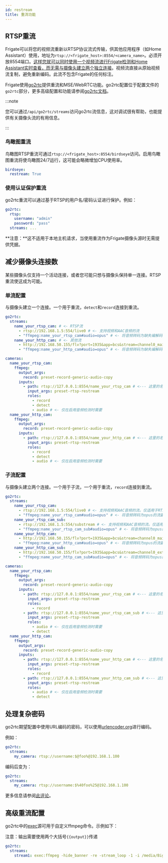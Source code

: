 ```yaml
---
id: restream
title: 重流功能
---
```


## RTSP重流

Frigate可以将您的视频流重新以RTSP协议流式传输，供其他应用程序（如Home Assistant）使用，地址为`rtsp://<frigate_host>:8554/<camera_name>`。必须开放8554端口。[这样您就可以同时使用一个视频流进行Frigate检测和Home Assistant实时查看，而无需与摄像头建立两个独立连接](#reduce-connections-to-camera)。视频流直接从原始视频流复制，避免重新编码。此流不包含Frigate的任何标注。

Frigate使用[go2rtc](https://github.com/AlexxIT/go2rtc/tree/v1.9.9)提供重流和MSE/WebRTC功能。go2rtc配置位于配置文件的`go2rtc`部分，更多高级配置和功能请参阅[go2rtc文档](https://github.com/AlexxIT/go2rtc/tree/v1.9.9#configuration)。

:::note

您可以通过`/api/go2rtc/streams`访问go2rtc流信息，这对调试很有帮助，也能提供有关摄像头流的有用信息。

:::

### 鸟瞰图重流

鸟瞰图RTSP重流可通过`rtsp://<frigate_host>:8554/birdseye`访问。启用鸟瞰图重流将使鸟瞰图24/7运行，这可能会略微增加CPU使用率。

```yaml
birdseye:
  restream: True
```

### 使用认证保护重流

go2rtc重流可以通过基于RTSP的用户名/密码认证进行保护。例如：

```yaml
go2rtc:
  rtsp:
    username: "admin"
    password: "pass"
  streams: ...
```

**注意：**这不适用于本地主机请求，当使用重流作为Frigate摄像头源时无需提供凭据。

## 减少摄像头连接数

某些摄像头仅支持一个活动连接，或者您可能只想与摄像头保持单一连接。RTSP重流使这成为可能。

### 单流配置

与摄像头建立一个连接。一个用于重流，`detect`和`record`连接到重流。

```yaml
go2rtc:
  streams:
    name_your_rtsp_cam: # <- RTSP流
      - rtsp://192.168.1.5:554/live0 # <- 支持视频和AAC音频的流
      - "ffmpeg:name_your_rtsp_cam#audio=opus" # <- 将音频转码为缺失编解码器(通常是opus)的流副本
    name_your_http_cam: # <- 其他流
      - http://192.168.50.155/flv?port=1935&app=bcs&stream=channel0_main.bcs&user=user&password=password # <- 支持视频和AAC音频的流
      - "ffmpeg:name_your_http_cam#audio=opus" # <- 将音频转码为缺失编解码器(通常是opus)的流副本

cameras:
  name_your_rtsp_cam:
    ffmpeg:
      output_args:
        record: preset-record-generic-audio-copy
      inputs:
        - path: rtsp://127.0.0.1:8554/name_your_rtsp_cam # <--- 这里的名称必须与重流中的摄像头名称匹配
          input_args: preset-rtsp-restream
          roles:
            - record
            - detect
            - audio # <- 仅在启用音频检测时需要
  name_your_http_cam:
    ffmpeg:
      output_args:
        record: preset-record-generic-audio-copy
      inputs:
        - path: rtsp://127.0.0.1:8554/name_your_http_cam # <--- 这里的名称必须与重流中的摄像头名称匹配
          input_args: preset-rtsp-restream
          roles:
            - record
            - detect
            - audio # <- 仅在启用音频检测时需要
```

### 子流配置

与摄像头建立两个连接。一个用于子流，一个用于重流，`record`连接到重流。

```yaml
go2rtc:
  streams:
    name_your_rtsp_cam:
      - rtsp://192.168.1.5:554/live0 # <- 支持视频和AAC音频的流。仅适用于RTSP流，HTTP必须使用ffmpeg
      - "ffmpeg:name_your_rtsp_cam#audio=opus" # <- 将音频转码为opus的流副本
    name_your_rtsp_cam_sub:
      - rtsp://192.168.1.5:554/substream # <- 支持视频和AAC音频的流。仅适用于RTSP流，HTTP必须使用ffmpeg
      - "ffmpeg:name_your_rtsp_cam_sub#audio=opus" # <- 将音频转码为opus的流副本
    name_your_http_cam:
      - http://192.168.50.155/flv?port=1935&app=bcs&stream=channel0_main.bcs&user=user&password=password # <- 支持视频和AAC音频的流。仅适用于RTSP流，HTTP必须使用ffmpeg
      - "ffmpeg:name_your_http_cam#audio=opus" # <- 将音频转码为opus的流副本
    name_your_http_cam_sub:
      - http://192.168.50.155/flv?port=1935&app=bcs&stream=channel0_ext.bcs&user=user&password=password # <- 支持视频和AAC音频的流。仅适用于RTSP流，HTTP必须使用ffmpeg
      - "ffmpeg:name_your_http_cam_sub#audio=opus" # <- 将音频转码为opus的流副本

cameras:
  name_your_rtsp_cam:
    ffmpeg:
      output_args:
        record: preset-record-generic-audio-copy
      inputs:
        - path: rtsp://127.0.0.1:8554/name_your_rtsp_cam # <--- 这里的名称必须与重流中的摄像头名称匹配
          input_args: preset-rtsp-restream
          roles:
            - record
        - path: rtsp://127.0.0.1:8554/name_your_rtsp_cam_sub # <--- 这里的名称必须与重流中的camera_sub名称匹配
          input_args: preset-rtsp-restream
          roles:
            - audio # <- 仅在启用音频检测时需要
            - detect
  name_your_http_cam:
    ffmpeg:
      output_args:
        record: preset-record-generic-audio-copy
      inputs:
        - path: rtsp://127.0.0.1:8554/name_your_http_cam # <--- 这里的名称必须与重流中的摄像头名称匹配
          input_args: preset-rtsp-restream
          roles:
            - record
        - path: rtsp://127.0.0.1:8554/name_your_http_cam_sub # <--- 这里的名称必须与重流中的camera_sub名称匹配
          input_args: preset-rtsp-restream
          roles:
            - audio # <- 仅在启用音频检测时需要
            - detect
```

## 处理复杂密码

go2rtc期望配置中使用URL编码的密码，可以使用[urlencoder.org](https://urlencoder.org)进行编码。

例如：

```yaml
go2rtc:
  streams:
    my_camera: rtsp://username:$@foo%@192.168.1.100
```

编码后变为：

```yaml
go2rtc:
  streams:
    my_camera: rtsp://username:$%40foo%25@192.168.1.100
```

更多信息请参阅[此评论](https://github.com/AlexxIT/go2rtc/issues/1217#issuecomment-2242296489)。

## 高级重流配置

go2rtc中的[exec](https://github.com/AlexxIT/go2rtc/tree/v1.9.9#source-exec)源可用于自定义ffmpeg命令。示例如下：

注意：输出需要使用两个大括号`{{output}}`传递

```yaml
go2rtc:
  streams:
    stream1: exec:ffmpeg -hide_banner -re -stream_loop -1 -i /media/BigBuckBunny.mp4 -c copy -rtsp_transport tcp -f rtsp {{output}}
```